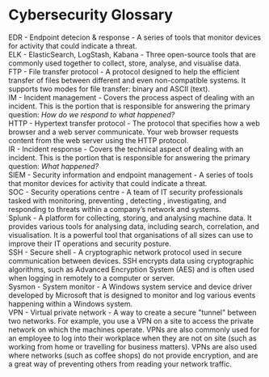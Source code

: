 # **Cybersecurity Glossary**


EDR - Endpoint detecion & response - A series of tools that monitor devices for activity that could indicate a threat. \
ELK - ElasticSearch, LogStash, Kabana - Three open-source tools that are commonly used together to collect, store, analyse, and visualise data. \
FTP - File transfer protocol - A protocol designed to help the efficient transfer of files between different and even non-compatible systems. It supports two modes for file transfer: binary and ASCII (text). \
IM - Incident management - Covers the process aspect of dealing with an incident. This is the portion that is responsible for answering the primary question: *How do we respond to what happened?* \
HTTP - Hypertext transfer protocol - The protocol that specifies how a web browser and a web server communicate. Your web browser requests content from the web server using the HTTP protocol. \
IR - Incident response - Covers the technical aspect of dealing with an incident. This is the portion that is responsible for answering the primary question: *What happened?* \
SIEM - Security information and endpoint management - A series of tools that monitor devices for activity that could indicate a threat. \
SOC - Security operations centre - A team of IT security professionals tasked with monitoring, preventing , detecting , investigating, and responding to threats within a company’s network and systems. \
Splunk - A platform for collecting, storing, and analysing machine data. It provides various tools for analysing data, including search, correlation, and visualisation. It is a powerful tool that organisations of all sizes can use to improve their IT operations and security posture. \
SSH - Secure shell - A cryptographic network protocol used in secure communication between devices. SSH encrypts data using cryptographic algorithms, such as Advanced Encryption System (AES) and is often used when logging in remotely to a computer or server. \
Sysmon - System monitor -  A Windows system service and device driver developed by Microsoft that is designed to monitor and log various events happening within a Windows system. \
VPN - Virtual private network - A way to create a secure "tunnel" between two networks. For example, you use a VPN on a site to access the private network on which the machines operate. VPNs are also commonly used for an employee to log into their workplace when they are not on site (such as working from home or travelling for business matters). VPNs are also used where networks (such as coffee shops) do not provide encryption, and are a great way of preventing others from reading your network traffic.
